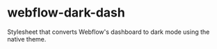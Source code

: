 # webflow-dark-dash
Stylesheet that converts Webflow's dashboard to dark mode using the native theme. 
